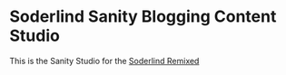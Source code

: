 # Soderlind Sanity Blogging Content Studio

This is the Sanity Studio for the [Soderlind Remixed](https://github.com/soderlind/soderlind-remixed)
